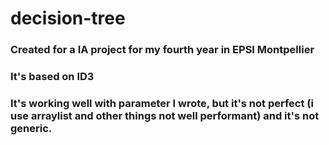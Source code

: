 # decision-tree

### Created for a IA project for my fourth year in EPSI Montpellier
### It's based on ID3 
### It's working well with parameter I wrote, but it's not perfect (i use arraylist and other things not well performant) and it's not generic.
